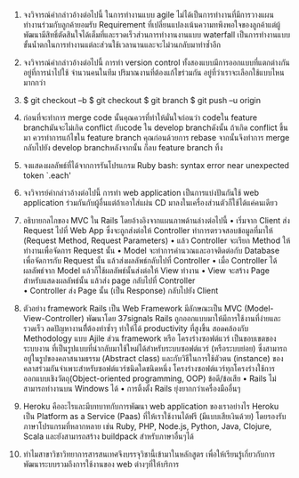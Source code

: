 1.	จงวิจารณ์คำกล่าวอ้างต่อไปนี้
ในการทำงานแบบ agile ไม่ได้เป็นการทำงานที่มีการวางแผน ทำงานร่วมกับลูกค้ายอมรับ Requirement ที่เปลี่ยนแปลงเน้นความทพึงพอใจของลูกค้าแต่ผู้พัฒนามีสิทธิ์ตัดสินใจได้เต็มที่และรวดเร็วส่วนการทำงานงานแบบ waterfall เป็นการทำงานแบบขั้นน้ำตกในการทำงานแต่ละส่วนใช้เวลานานและจะไม่วนกลับมาทำซ้ำอีก

2.	จงวิจารณ์คำกล่าวอ้างต่อไปนี้
การทำ version control ทั้งสองแบบมีการออกแบบที่แตกต่างกันอยู่ที่การนำไปใช้ จำนวนคนในทีม ปริมาณงานที่ต้องแก้ไขร่วมกัน อยู่ที่ว่าเราจะเลือกใช้แบบไหนมากกว่า

3.	$ git checkout –b <feature1>
$ git checkout <feature1>
$ git branch
$ git push –u origin <feature1>

4.	ก่อนที่จะทำการ merge code นั้นคุณควรที่ทำให้มั่นใจก่อนว่า codeใน feature branchมันจะไม่เกิด conflict กับcode ใน develop branchดังนั้น ถ้าเกิด conflict ขึ้นมา ควรทำการแก้ไขใน feature branch คุณก่อนด้วยการ rebase จากนั้นจึงทำการ merge กลับไปยัง develop branchหลังจากนั้น ก็ลบ feature branch ทิ้ง

5.	จงแสดงผลลัพธ์ที่ได้จากการรันโปรแกรม Ruby 
bash: syntax error near unexpected token `.each'

6.	จงวิจารย์คำกล่าวอ้างต่อไปนี้
การทำ web application เป็นการแบ่งปันกันใช้ web application ร่วมกันกับผู้อื่นแต่ถ้าเอาใส่แผ่น CD มาลงในเครื่องส่วนตัวก็ใช้ได้แค่คนเดียว

7.	อธิบายกลไกของ MVC ใน Rails โดยอ้างอิงจากแผนภาพด้านล่างต่อไปนี้
•	เริ่มจาก Client ส่ง Request ไปที่ Web App ซึ่งจะถูกส่งต่อให้ Controller  ทำการตรวจสอบข้อมูลที่มาให้ (Request Method, Request Parameters) 
•	แล้ว Controller จะเรียก Method ให้ทำงานเพื่อจัดการ Request นั้น 
•	Model จะทำการคำนวณและอาจติดต่อกับ Database เพื่อจัดการกับ Request  นั้น แล้วส่งผลลัพธ์กลับไปที่ Controller 
•	เมื่อ Controller ได้ผลลัพธ์จาก Model แล้วก็ใช้ผลลัพธ์นั้นส่งต่อให้ View ทำงาน 
•	View จะสร้าง Page สำหรับแสดงผลลัพธ์นั้น แล้วส่ง page กลับไปที่ Controller  
•	Controller ส่ง Page นั้น (เป็น Response) กลับไปยัง Client

8.	ตัวอย่าง framework
Rails เป็น Web Framework มีลักษณะเป็น MVC (Model-View-Controller) พัฒนาโดย 37signals
Rails ถูกออกแบบมาให้มีการใช้งานที่ง่ายและรวดเร็ว ลดปัญหางานทีี่ต้องทำซ้ำๆ ทำให้ได้ productivity ที่สูงขึ้น สอดคล้องกับ Methodology แบบ Ajile ส่วน framework หรือ โครงร่างซอฟต์แวร์ เป็นขอบเขตของระบบงาน ที่เป็นรูปแบบที่นำกลับมาใช้ใหม่ได้สำหรับระบบซอฟต์แวร์ (หรือระบบย่อย) ซึ่งสามารถอยู่ในรูปของคลาสนามธรรม (Abstract class) และกับวิธีในการใช้ตัวตน (instance) ของคลาสร่วมกันจำเพาะสำหรับซอฟต์แวร์ชนิดใดชนิดหนึ่ง โครงร่างซอฟต์แวร์ทุกโครงร่างใช้การออกแบบเชิงวัตถุ(Object-oriented programming, OOP) 
ข้อดี/ข้อเสีย
•	Rails ไม่สามารถทำงานบน Windows ได้
•	การติ้งตั้ง Rails ยุ่งยากกว่าเครื่องมืออื่นๆ

9.	Heroku คืออะไรและมีบทบาทกับการพัฒนา web application ของเราอย่างไร
Heroku เป็น Platform as a Service (Paas) ที่ให้เราใช้งานได้ฟรี (มีแบบเสียเงินด้วย) โดยรองรับภาษาโปรแกรมที่หลากหลาย เช่น Ruby, PHP, Node.js, Python, Java, Clojure, Scala และยังสามารถสร้าง buildpack สำหรับภาษาอื่นๆได้

10.	ทำไมสาขาวิชาวิทยาการสารสนเทศจึงบรรจุวิชานี้เข้ามาในหลักสูตร
เพื่อให้เรียนรู้เกี่ยวกับการพัฒนาระบบรวมถึงการใช้งานของ web ต่างๆที่ให้บริการ

